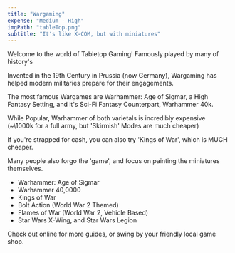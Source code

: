 ```yaml
---
title: "Wargaming"
expense: "Medium - High"
imgPath: "tableTop.png"
subtitle: "It's like X-COM, but with miniatures"
---
```


Welcome to the world of Tabletop Gaming! Famously played by many of history's

Invented in the 19th Century in Prussia (now Germany), Wargaming has helped modern militaries prepare for their engagements.

The most famous Wargames are Warhammer: Age of Sigmar, a High Fantasy Setting, and it's Sci-Fi Fantasy Counterpart, Warhammer 40k.

While Popular, Warhammer of both varietals is incredibly expensive (~\1000k for a full army, but 'Skirmish' Modes are much cheaper)

If you're strapped for cash, you can also try 'Kings of War', which is MUCH cheaper.

Many people also forgo the 'game', and focus on painting the miniatures themselves.

- Warhammer: Age of Sigmar
- Warhammer 40,0000
- Kings of War
- Bolt Action (World War 2 Themed)
- Flames of War (World War 2, Vehicle Based)
- Star Wars X-Wing, and Star Wars Legion

Check out online for more guides, or swing by your friendly local game shop.
